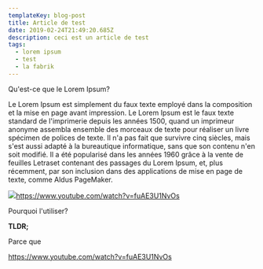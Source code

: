 ```yaml
---
templateKey: blog-post
title: Article de test
date: 2019-02-24T21:49:20.685Z
description: ceci est un article de test
tags:
  - lorem ipsum
  - test
  - la fabrik
---
```

Qu'est-ce que le Lorem Ipsum?

Le Lorem Ipsum est simplement du faux texte employé dans la composition et la mise en page avant impression. Le Lorem Ipsum est le faux texte standard de l'imprimerie depuis les années 1500, quand un imprimeur anonyme assembla ensemble des morceaux de texte pour réaliser un livre spécimen de polices de texte. Il n'a pas fait que survivre cinq siècles, mais s'est aussi adapté à la bureautique informatique, sans que son contenu n'en soit modifié. Il a été popularisé dans les années 1960 grâce à la vente de feuilles Letraset contenant des passages du Lorem Ipsum, et, plus récemment, par son inclusion dans des applications de mise en page de texte, comme Aldus PageMaker.

![](/img/2016-concert-december-31-3867.jpg)<https://www.youtube.com/watch?v=fuAE3U1NvOs>

Pourquoi l'utiliser?

**TLDR;**

Parce que

<https://www.youtube.com/watch?v=fuAE3U1NvOs>
